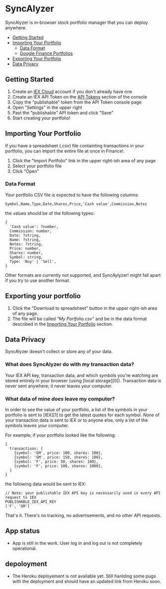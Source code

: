 # SyncAlyzer

SyncAlyzer is in-browser stock portfolio manager that you can deploy anywhere.

* [Getting Started](#getting-started)
* [Importing Your Portfolio](#importing-your-portfolio)
  * [Data Format](#data-format)
  * [Google Finance Portfolios](#google-finance-portfolios)
* [Exporting Your Portfolio](#exporting-your-portfolio)
* [Data Privacy](#data-privacy)

## Getting Started

1. Create an [IEX Cloud](https://iexcloud.io/) account if you don't already have one
2. Create an IEX API Token on the [API Tokens](https://iexcloud.io/console/tokens) section of the console
3. Copy the "publishable" token from the API Token console page
4. Open "Settings" in the upper right
5. Past the "publishable" API token and click "Save"
6. Start creating your portfolio!

## Importing Your Portfolio

If you have a spreadsheet (.csv) file containting transactions in your portfolio, you can import the
entire file at once in Finance!.

1. Click the "Import Portfolio" link in the upper right-ish area of any page
2. Select your portfolio file
3. Click "Open"

### Data Format

Your portfolio CSV file is expected to have the following columns:

```
Symbol,Name,Type,Date,Shares,Price,'Cash value',Commission,Notes
```

the values should be of the following types:

```
{
  'Cash value': ?number,
  Commission: number,
  Date: ?string,
  Name: ?string,
  Notes: ?string,
  Price: number,
  Shares: number,
  Symbol: string,
  Type: 'Buy' | 'Sell',
}
```

Other formats are currently not supported, and SyncAylyzer! might fall apart if you try to use another
format.



## Exporting your portfolio

1. Click the "Download to spreadsheet" button in the upper right-ish area of any page.
2. The file will be called _"My Portfolio.csv"_ and be in the data format described in the
   [Importing Your Portfolio](#importing-your-portfolio) section.

## Data Privacy

SyncAlyzer doesn't collect or store any of your data. 

### What does SyncAlyzer do with my transaction data?

Your IEX API key, transaction data, and which symbols you're watching are stored entirely in your
browser (using [local storage][0]). Transaction data is never sent anywhere; it never leaves your
computer.

### What data of mine *does* leave my computer?

In order to see the value of your portfolio, a list of the symbols in your portfolio is sent to
[IEX][1] to get the latest quotes for each symbol. *None* of your transaction data is sent to IEX or
to anyone else, only a list of the symbols leaves your computer.

For example, if your portfolio looked like the following:

```
{
  transactions: [
    {symbol: 'GM', price: 100, shares: 100},
    {symbol: 'GM', price: 150, shares: 100},
    {symbol: 'F', price: 50, shares: 100},
    {symbol: 'F', price: 100, shares: 1000},
  ]
}
```

the following data would be sent to IEX:

```
// Note: your publishable IEX API key is necessarily used in every API request to IEX
PUBLISHABLE_IEX_API_KEY
['F', 'GM']
```

That's it. There's no tracking, no advertisements, and no other API requests.

## App status 
- App is still in the work. User log in and log out is not completely operational. 

## depoloyment 
- The Heroku deployement is not available yet. Still hanlding some pugs with the deployment and should have an updated link from Heroku soon. 
